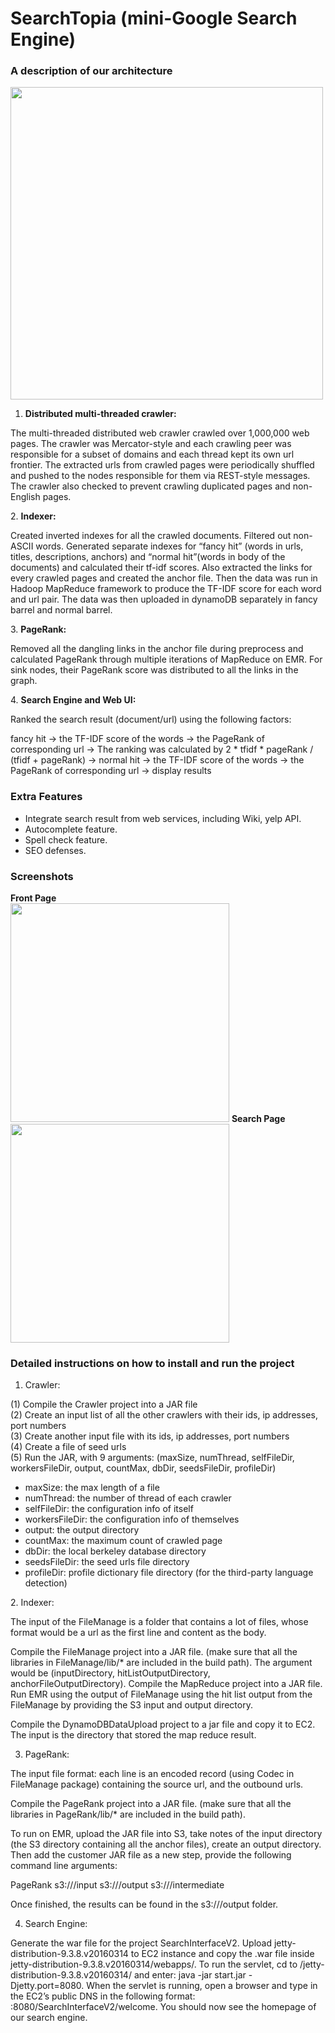 # SearchTopia (mini-Google Search Engine)

### A description of our architecture

<img src="https://github.com/sakura9096/SearchTopia/blob/master/Picture1.png" width="500px">

1. <strong>Distributed multi-threaded crawler: </strong>
<p>The multi-threaded distributed web crawler crawled over 1,000,000 web pages. The crawler was Mercator-style and each crawling peer was responsible for a subset of domains and each thread kept its own url frontier. The extracted urls from crawled pages were periodically shuffled and pushed to the nodes responsible for them via REST-style messages. The crawler also checked to prevent crawling duplicated pages and non-English pages.</p>
2. <strong>Indexer:</strong>
<p>Created inverted indexes for all the crawled documents. Filtered out non-ASCII words. Generated separate indexes for “fancy hit” (words in urls, titles, descriptions, anchors) and “normal hit”(words in body of the documents) and calculated their tf-idf scores. Also extracted the links for every crawled pages and created the anchor file. Then the data was run in Hadoop MapReduce framework to produce the TF-IDF score for each word and url pair. The data was then uploaded in dynamoDB separately in fancy barrel and normal barrel.</p>
3. <strong>PageRank:</strong>
<p>Removed all the dangling links in the anchor file during preprocess and calculated PageRank through multiple iterations of MapReduce on EMR. For sink nodes, their PageRank score was distributed to all the links in the graph. </p>
4. <strong>Search Engine and Web UI:</strong>
<p>Ranked the search result (document/url) using the following factors:<p>
<p>fancy hit -> the TF-IDF score of the words -> the PageRank of corresponding url -> The ranking was calculated by 2 * tfidf * pageRank / (tfidf + pageRank) -> normal hit -> the TF-IDF score of the words -> the PageRank of corresponding url -> display results</p>

### Extra Features
<ul>
  <li>Integrate search result from web services, including Wiki, yelp API. </li>
  <li>Autocomplete feature. </li>
  <li>Spell check feature.</li>
  <li>SEO defenses. </li>
</ul>

### Screenshots

<strong>Front Page</strong><br>
<img src="https://github.com/sakura9096/SearchTopia/blob/master/G02_0_FrontPage.png" width="350px" float="left">
<strong>Search Page</strong><br>
<img src="https://github.com/sakura9096/SearchTopia/blob/master/G02_2.png" width="350px" float="left">

### Detailed instructions on how to install and run the project

1. Crawler:
<p>(1) Compile the Crawler project into a JAR file<br>
  (2) Create an input list of all the other crawlers with their ids, ip addresses, port numbers<br>
  (3) Create another input file with its ids, ip addresses, port numbers<br>
  (4) Create a file of seed urls<br>
  (5) Run the JAR, with 9 arguments: (maxSize, numThread, selfFileDir, workersFileDir, output, countMax, dbDir, seedsFileDir, profileDir)<br>
  <ul>
    <li>maxSize: the max length of a file </li>
    <li>numThread: the number of thread of each crawler </li>
    <li>selfFileDir: the configuration info of itself</li>
    <li>workersFileDir: the configuration info of themselves </li>
    <li>output: the output directory </li>
    <li>countMax: the maximum count of crawled page</li>
    <li>dbDir: the local berkeley database directory </li>
    <li>seedsFileDir: the seed urls file directory </li>
    <li>profileDir: profile dictionary file directory (for the third-party language detection)</li>
  </ul>
</p>
2. Indexer:
<p>The input of the FileManage is a folder that contains a lot of files, whose format would be a url as the first line and content as the body. </p>
<p> Compile the FileManage project into a JAR file. (make sure that all the libraries in FileManage/lib/* are included in the build path). The argument would be (inputDirectory, hitListOutputDirectory, anchorFileOutputDirectory).
Compile the MapReduce project into a JAR file. Run EMR using the output of FileManage using the hit list output from the FileManage by providing the S3 input and output directory. </p>
<p>Compile the DynamoDBDataUpload project to a jar file and copy it to EC2. The input is the directory that stored the map reduce result.</p> 

3. PageRank:
<p> The input file format: each line is an encoded record (using Codec in FileManage package) containing the source url, and the outbound urls. </p>
<p>Compile the PageRank project into a JAR file. (make sure that all the libraries in PageRank/lib/* are included in the build path).</p>
<p>To run on EMR, upload the JAR file into S3, take notes of the input directory (the S3 directory containing all the anchor files), create an output directory. Then add the customer JAR file as a new step, provide the following command line arguments:</p>
<p>PageRank s3://<bucket_name>/input s3://<bucket_name>/output s3://<bucket_name>/intermediate</p>
<p>Once finished, the results can be found in the s3://<bucket_name>/output folder. </p>

4. Search Engine:
<p> Generate the war file for the project SearchInterfaceV2. Upload jetty-distribution-9.3.8.v20160314 to EC2 instance and copy the .war file inside jetty-distribution-9.3.8.v20160314/webapps/. To run the servlet, cd to /jetty-distribution-9.3.8.v20160314/ and enter: java -jar start.jar -Djetty.port=8080. When the servlet is running, open a browser and type in the EC2’s public DNS in the following format: <domain>:8080/SearchInterfaceV2/welcome. You should now see the homepage of our search engine.</p>
